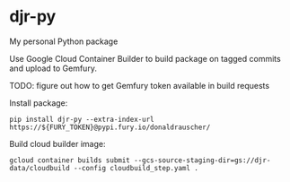 # djr-py
My personal Python package

Use Google Cloud Container Builder to build package on tagged commits and upload to Gemfury.

TODO: figure out how to get Gemfury token available in build requests

Install package:
```
pip install djr-py --extra-index-url https://${FURY_TOKEN}@pypi.fury.io/donaldrauscher/
```

Build cloud builder image:
```
gcloud container builds submit --gcs-source-staging-dir=gs://djr-data/cloudbuild --config cloudbuild_step.yaml .
```
